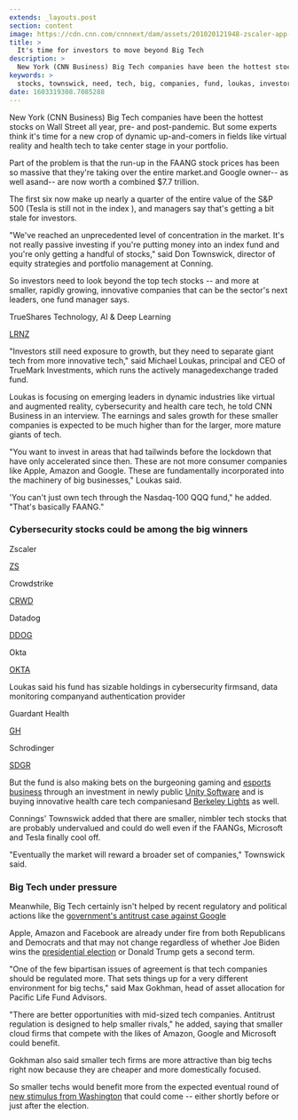 ```yaml
--- 
extends: _layouts.post 
section: content 
image: https://cdn.cnn.com/cnnnext/dam/assets/201020121948-zscaler-app---stock-super-tease.jpg 
title: > 
  It's time for investors to move beyond Big Tech 
description: > 
  New York (CNN Business) Big Tech companies have been the hottest stocks on Wall Street all year, pre- and post-pandemic.But some experts think it's time for a new crop of dynamic up-and-comers in fields like virtual reality and health tech to take center stage in your portfolio.Big Tech under pressureMeanwhile, Big Tech certainly isn't helped by recent regulatory and political actions like the government's antitrust case against GoogleApple, Amazon and Facebook are already under fire from both Republicans and Democrats and that may not change regardless of whether Joe Biden wins the presidential election or Donald Trump gets a second term."One of the few bipartisan issues of agreement is that tech companies should be regulated more.Gokhman also said smaller tech firms are more attractive than big techs right now because they are cheaper and more domestically focused. 
keywords: > 
  stocks, townswick, need, tech, big, companies, fund, loukas, investors, smaller, health 
date: 1603319308.7085288 
--- 
```

<div><p>New York (CNN Business) Big Tech companies have been the hottest stocks on Wall Street all year, pre- and post-pandemic. But some experts think it's time for a new crop of dynamic up-and-comers in fields like virtual reality and health tech to take center stage in your portfolio.</p><p>Part of the problem is that the run-up in the FAANG stock prices has been so massive that they're taking over the entire market.and Google owner-- as well asand-- are now worth a combined $7.7 trillion.</p><p>The first six now make up nearly a quarter of the entire value of the S&amp;P 500 (Tesla is still not in the index ), and managers say that's getting a bit stale for investors.</p><p class="zn-body__paragraph">"We've reached an unprecedented level of concentration in the market. It's not really passive investing if you're putting money into an index fund and you're only getting a handful of stocks," said Don Townswick, director of equity strategies and portfolio management at Conning.</p><p class="zn-body__paragraph">So investors need to look beyond the top tech stocks -- and more at smaller, rapidly growing, innovative  companies that can be the sector's next leaders, one fund manager says.</p><p>TrueShares Technology, AI &amp; Deep Learning</p> <span><span class="inlink_chart"><a href="https://money.cnn.com/quote/etf/etf.html?symb=LRNZ&amp;source=story_quote_link" class="inlink">LRNZ</a></span></span><p>"Investors still need exposure to growth, but they need to separate giant tech from more innovative tech," said Michael Loukas, principal and CEO of TrueMark Investments, which runs the actively managedexchange traded fund.</p><p class="zn-body__paragraph">Loukas is focusing on emerging leaders in dynamic industries like virtual and augmented reality, cybersecurity and health care tech, he told CNN Business in an interview. The earnings and sales growth for these smaller companies is expected to be much higher than for the larger, more mature giants of tech.</p><p class="zn-body__paragraph">"You want to invest in areas that had tailwinds before the lockdown that have only accelerated since then. These are not more consumer companies like Apple, Amazon and Google. These are fundamentally incorporated into the machinery of big businesses," Loukas said.</p><p id="cnn-end-of-content" class="myFinance-widget"></p><p class="zn-body__paragraph">'You can't just own tech through the Nasdaq-100 QQQ fund," he added. "That's basically FAANG." </p><p class="zn-body__paragraph"><h3>Cybersecurity stocks could be among the big winners</h3></p><p>Zscaler</p> <span><span class="inlink_chart"><a href="https://money.cnn.com/quote/quote.html?symb=ZS&amp;source=story_quote_link" class="inlink">ZS</a></span></span><p>Crowdstrike</p> <span><span class="inlink_chart"><a href="https://money.cnn.com/quote/quote.html?symb=CRWD&amp;source=story_quote_link" class="inlink">CRWD</a></span></span><p>Datadog</p> <span><span class="inlink_chart"><a href="https://money.cnn.com/quote/quote.html?symb=DDOG&amp;source=story_quote_link" class="inlink">DDOG</a></span></span><p>Okta</p> <span><span class="inlink_chart"><a href="https://money.cnn.com/quote/quote.html?symb=OKTA&amp;source=story_quote_link" class="inlink">OKTA</a></span></span><p>Loukas said his fund has sizable holdings in cybersecurity firmsand, data monitoring companyand authentication provider</p><a></a><a></a><p>Guardant Health</p> <span><span class="inlink_chart"><a href="https://money.cnn.com/quote/quote.html?symb=GH&amp;source=story_quote_link" class="inlink">GH</a></span></span><p>Schrodinger</p> <span><span class="inlink_chart"><a href="https://money.cnn.com/quote/quote.html?symb=SDGR&amp;source=story_quote_link" class="inlink">SDGR</a></span></span><a></a><p>But the fund is also making bets on the burgeoning gaming and <a href="http://www.cnn.com/2020/08/19/sport/league-of-legends-esports-growth-spt-intl-cmd/index.html" target="_blank">esports business</a> through an investment in newly public <a href="https://money.cnn.com/quote/quote.html?symb=U" target="_blank">Unity Software</a> and is buying innovative health care tech companiesand <a href="https://money.cnn.com/quote/quote.html?symb=BLI" target="_blank">Berkeley Lights</a> as well.</p><p class="zn-body__paragraph">Connings' Townswick added that there are smaller, nimbler tech stocks that are probably undervalued and could do well even if the FAANGs, Microsoft and Tesla finally cool off. </p><p class="zn-body__paragraph">"Eventually the market will reward a broader set of companies," Townswick said.</p><p class="zn-body__paragraph"><h3>Big Tech under pressure</h3></p><a></a><p>Meanwhile, Big Tech certainly isn't helped by recent regulatory and political actions like the <a href="http://www.cnn.com/2020/10/20/tech/doj-google-antitrust-case/index.html" target="_blank">government's antitrust case against Google</a> </p><a></a><p>Apple, Amazon and Facebook are already under fire from both Republicans and Democrats and that may not change regardless of whether Joe Biden wins the <a href="http://www.cnn.com/2020/10/16/investing/stocks-election-biden-trump-investments/index.html" target="_blank">presidential election</a> or Donald Trump gets a second term.</p><p class="zn-body__paragraph">"One of the few bipartisan issues of agreement is that tech companies should be regulated more. That sets things up for a very different environment for big techs," said Max Gokhman, head of asset allocation for Pacific Life Fund Advisors.</p><p class="zn-body__paragraph">"There are better opportunities with mid-sized tech companies. Antitrust regulation is designed to help smaller rivals," he added, saying that smaller cloud firms that compete with the likes of Amazon, Google and Microsoft could benefit. </p><p></p><ul class="cn cn-list-hierarchical-xs cn--idx-25 cn-zoneAdContainer"></ul><p class="zn-body__paragraph">Gokhman also said smaller tech firms are more attractive than big techs right now because they are cheaper and more domestically focused. </p><a></a><p>So smaller techs would benefit more from the expected eventual round of <a href="https://www.cnn.com/2020/10/18/politics/pelosi-stimulus-talks-election/index.html" target="_blank">new stimulus from Washington</a> that could come -- either shortly before or just after the election.</p></div>